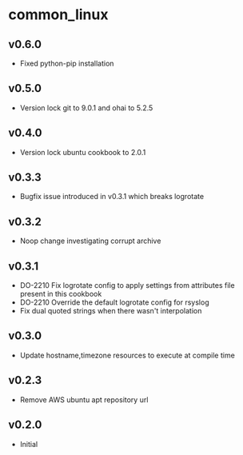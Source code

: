 common\_linux
==============

v0.6.0
------
* Fixed python-pip installation

v0.5.0
------
* Version lock git to 9.0.1 and ohai to 5.2.5

v0.4.0
------
* Version lock ubuntu cookbook to 2.0.1

v0.3.3
------
* Bugfix issue introduced in v0.3.1 which breaks logrotate

v0.3.2
------
* Noop change investigating corrupt archive

v0.3.1
------
* DO-2210 Fix logrotate config to apply settings from attributes file present in this cookbook
* DO-2210 Override the default logrotate config for rsyslog
* Fix dual quoted strings when there wasn't interpolation

v0.3.0
------
* Update hostname,timezone resources to execute at compile time

v0.2.3
------
* Remove AWS ubuntu apt repository url

v0.2.0
------
* Initial
